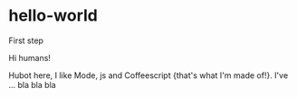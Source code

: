 # hello-world
First step

Hi humans!

Hubot here, I like Mode, js and Coffeescript {that's what I'm made of!}.
I've ... bla bla bla
